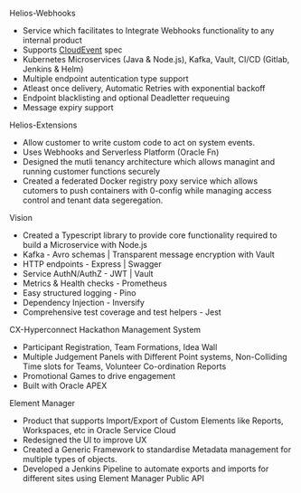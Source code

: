 Helios-Webhooks

- Service which facilitates to Integrate Webhooks functionality to any internal product
- Supports [CloudEvent](https://cloudevents.io/) spec
- Kubernetes Microservices (Java & Node.js), Kafka, Vault, CI/CD (Gitlab, Jenkins & Helm)
- Multiple endpoint autentication type support
- Atleast once delivery, Automatic Retries with exponential backoff
- Endpoint blacklisting and optional Deadletter requeuing
- Message expiry support

Helios-Extensions

- Allow customer to write custom code to act on system events.
- Uses Webhooks and Serverless Platform (Oracle Fn)
- Designed the mutli tenancy architecture which allows managint and running customer functions securely
- Created a federated Docker registry poxy service which allows cutomers to push containers with 0-config while managing access control and tenant data segeregation.

Vision

- Created a Typescript library to provide core functionality required to build a Microservice with Node.js
- Kafka - Avro schemas | Transparent message encryption with Vault
- HTTP endpoints - Express | Swagger
- Service AuthN/AuthZ - JWT | Vault
- Metrics & Health checks - Prometheus
- Easy structured logging - Pino
- Dependency Injection - Inversify
- Comprehensive test coverage and test helpers - Jest

CX-Hyperconnect Hackathon Management System

- Participant Registration, Team Formations, Idea Wall
- Multiple Judgement Panels with Different Point systems, Non-Colliding Time slots for Teams, Volunteer Co-ordination Reports
- Promotional Games to drive engagement
- Built with Oracle APEX

Element Manager

- Product that supports Import/Export of Custom Elements like Reports, Workspaces, etc in Oracle Service Cloud
- Redesigned the UI to improve UX
- Created a Generic Framework to standardise Metadata management for multiple types of objects.
- Developed a Jenkins Pipeline to automate exports and imports for different sites using Element Manager Public API

